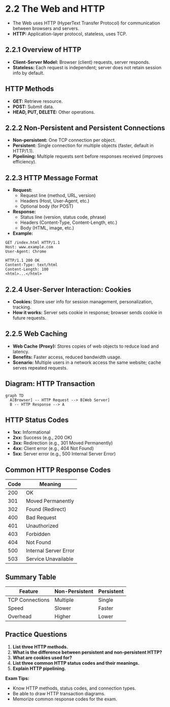 # 2.2 The Web and HTTP

- The Web uses HTTP (HyperText Transfer Protocol) for communication between browsers and servers.
- **HTTP:** Application-layer protocol, stateless, uses TCP.

## 2.2.1 Overview of HTTP
- **Client-Server Model:** Browser (client) requests, server responds.
- **Stateless:** Each request is independent; server does not retain session info by default.

## HTTP Methods
- **GET:** Retrieve resource.
- **POST:** Submit data.
- **HEAD, PUT, DELETE:** Other operations.

## 2.2.2 Non-Persistent and Persistent Connections
- **Non-persistent:** One TCP connection per object.
- **Persistent:** Single connection for multiple objects (faster, default in HTTP/1.1).
- **Pipelining:** Multiple requests sent before responses received (improves efficiency).

## 2.2.3 HTTP Message Format
- **Request:**
  - Request line (method, URL, version)
  - Headers (Host, User-Agent, etc.)
  - Optional body (for POST)
- **Response:**
  - Status line (version, status code, phrase)
  - Headers (Content-Type, Content-Length, etc.)
  - Body (HTML, image, etc.)
- **Example:**
```
GET /index.html HTTP/1.1
Host: www.example.com
User-Agent: Chrome

HTTP/1.1 200 OK
Content-Type: text/html
Content-Length: 100
<html>...</html>
```

## 2.2.4 User-Server Interaction: Cookies
- **Cookies:** Store user info for session management, personalization, tracking.
- **How it works:** Server sets cookie in response; browser sends cookie in future requests.

## 2.2.5 Web Caching
- **Web Cache (Proxy):** Stores copies of web objects to reduce load and latency.
- **Benefits:** Faster access, reduced bandwidth usage.
- **Scenario:** Multiple users in a network access the same website; cache serves repeated requests.

## Diagram: HTTP Transaction
```mermaid
graph TD
  A[Browser] -- HTTP Request --> B[Web Server]
  B -- HTTP Response --> A
```

## HTTP Status Codes
- **1xx:** Informational
- **2xx:** Success (e.g., 200 OK)
- **3xx:** Redirection (e.g., 301 Moved Permanently)
- **4xx:** Client error (e.g., 404 Not Found)
- **5xx:** Server error (e.g., 500 Internal Server Error)

## Common HTTP Response Codes
| Code | Meaning                |
|------|------------------------|
| 200  | OK                     |
| 301  | Moved Permanently      |
| 302  | Found (Redirect)       |
| 400  | Bad Request            |
| 401  | Unauthorized           |
| 403  | Forbidden              |
| 404  | Not Found              |
| 500  | Internal Server Error  |
| 503  | Service Unavailable    |

## Summary Table
| Feature         | Non-Persistent | Persistent |
|-----------------|----------------|------------|
| TCP Connections | Multiple       | Single     |
| Speed           | Slower         | Faster     |
| Overhead        | Higher         | Lower      |

## Practice Questions
1. **List three HTTP methods.**
2. **What is the difference between persistent and non-persistent HTTP?**
3. **What are cookies used for?**
4. **List three common HTTP status codes and their meanings.**
5. **Explain HTTP pipelining.**

**Exam Tips:**
- Know HTTP methods, status codes, and connection types.
- Be able to draw HTTP transaction diagrams.
- Memorize common response codes for the exam. 